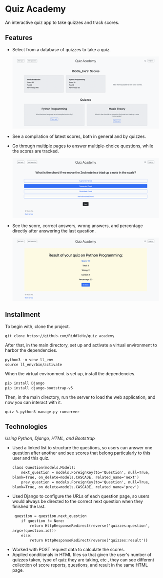 # Quiz Academy
An interactive quiz app to take quizzes and track scores.
## Features
- Select from a database of quizzes to take a quiz.

    ![index page](static/quiz_scores_and_quizzes.png)

- See a compilation of latest scores, both in general and by quizzes.
- Go through multiple pages to answer multiple-choice questions, while the scores are tracked.

    ![index page](static/quiz_questions.png)

- See the score, correct answers, wrong answers, and percentage directly after answering the last question.

    ![index page](static/quiz_result.png)

## Installment
To begin with, clone the project.
```
git clone https://github.com/RiddleHe/quiz_academy
```
After that, in the main directory, set up and activate a virtual environment to harbor the dependencies.
```
python3 -m venv ll_env
source ll_env/bin/activate
```
When the virtual environment is set up, install the dependencies.
```
pip install Django
pip install django-bootstrap-v5
```
Then, in the main directory, run the server to load the web application, and now you can interact with it.
```
quiz % python3 manage.py runserver
```
## Technologies
*Using Python, Django, HTML, and Bootstrap*
- Used a linked list to structure the questions, so users can answer one question after another and see scores that belong particularly to this user and this quiz.
    ```
    class Question(models.Model):
        next_question = models.ForeignKey(to='Question', null=True, blank=True, on_delete=models.CASCADE, related_name='next')
        prev_question = models.ForeignKey(to='Question', null=True, blank=True, on_delete=models.CASCADE, related_name='prev')
    ```
- Used Django to configure the URLs of each question page, so users would always be directed to the correct next question when they finished the last.
    ```
     question = question.next_question
        if question != None:  
            return HttpResponseRedirect(reverse('quizzes:question', args=[question.id]))
        else: 
            return HttpResponseRedirect(reverse('quizzes:result'))
    ```
- Worked with POST request data to calculate the scores.
- Applied conditionals in HTML files so that given the user's number of quizzes taken, type of quiz they are taking, etc., they can see different collection of score reports, questions, and result in the same HTML page.
